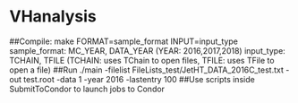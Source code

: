 # VHanalysis
##Compile:
make FORMAT=sample_format INPUT=input_type
sample_format: MC_YEAR, DATA_YEAR (YEAR: 2016,2017,2018)
input_type: TCHAIN, TFILE (TCHAIN: uses TChain to open files, TFILE: uses TFile to open a file)
##Run
./main -filelist FileLists_test/JetHT_DATA_2016C_test.txt -out test.root -data 1 -year 2016 -lastentry 100
##Use scripts inside SubmitToCondor to launch jobs to Condor
